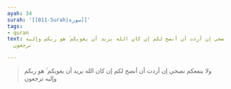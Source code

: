 ```yaml
---
ayah: 34
surah: '[[011-Surah|سورة]]'
tags:
- quran
text: ولا ينفعكم نصحي إن أردت أن أنصح لكم إن كان الله يريد أن يغويكم ۚ هو ربكم وإليه
  ترجعون

---
```

> ولا ينفعكم نصحي إن أردت أن أنصح لكم إن كان الله يريد أن يغويكم ۚ هو ربكم وإليه ترجعون
